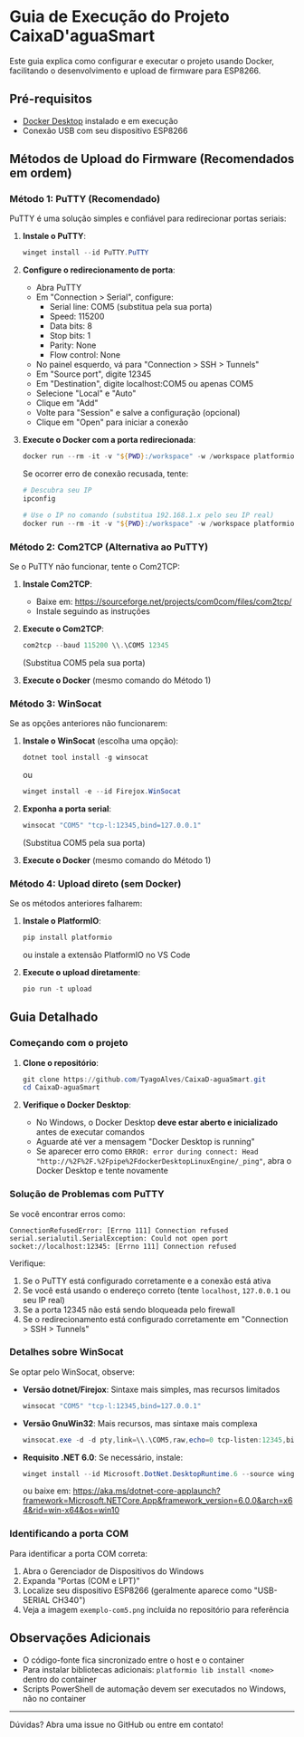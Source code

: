 # Guia de Execução do Projeto CaixaD'aguaSmart

Este guia explica como configurar e executar o projeto usando Docker, facilitando o desenvolvimento e upload de firmware para ESP8266.

## Pré-requisitos

- [Docker Desktop](https://www.docker.com/products/docker-desktop/) instalado e em execução
- Conexão USB com seu dispositivo ESP8266

## Métodos de Upload do Firmware (Recomendados em ordem)

### Método 1: PuTTY (Recomendado)

PuTTY é uma solução simples e confiável para redirecionar portas seriais:

1. **Instale o PuTTY**:
   ```powershell
   winget install --id PuTTY.PuTTY
   ```

2. **Configure o redirecionamento de porta**:
   - Abra PuTTY
   - Em "Connection > Serial", configure:
     - Serial line: COM5 (substitua pela sua porta)
     - Speed: 115200
     - Data bits: 8
     - Stop bits: 1
     - Parity: None
     - Flow control: None
   - No painel esquerdo, vá para "Connection > SSH > Tunnels"
   - Em "Source port", digite 12345
   - Em "Destination", digite localhost:COM5 ou apenas COM5
   - Selecione "Local" e "Auto"
   - Clique em "Add"
   - Volte para "Session" e salve a configuração (opcional)
   - Clique em "Open" para iniciar a conexão

3. **Execute o Docker com a porta redirecionada**:
   ```powershell
   docker run --rm -it -v "${PWD}:/workspace" -w /workspace platformio/platformio-core pio run -t upload --upload-port=socket://localhost:12345
   ```

   Se ocorrer erro de conexão recusada, tente:
   ```powershell
   # Descubra seu IP
   ipconfig
   
   # Use o IP no comando (substitua 192.168.1.x pelo seu IP real)
   docker run --rm -it -v "${PWD}:/workspace" -w /workspace platformio/platformio-core pio run -t upload --upload-port=socket://192.168.1.x:12345
   ```

### Método 2: Com2TCP (Alternativa ao PuTTY)

Se o PuTTY não funcionar, tente o Com2TCP:

1. **Instale Com2TCP**:
   - Baixe em: https://sourceforge.net/projects/com0com/files/com2tcp/
   - Instale seguindo as instruções

2. **Execute o Com2TCP**:
   ```powershell
   com2tcp --baud 115200 \\.\COM5 12345
   ```
   (Substitua COM5 pela sua porta)

3. **Execute o Docker** (mesmo comando do Método 1)

### Método 3: WinSocat

Se as opções anteriores não funcionarem:

1. **Instale o WinSocat** (escolha uma opção):
   ```powershell
   dotnet tool install -g winsocat
   ```
   ou
   ```powershell
   winget install -e --id Firejox.WinSocat
   ```

2. **Exponha a porta serial**:
   ```powershell
   winsocat "COM5" "tcp-l:12345,bind=127.0.0.1"
   ```
   (Substitua COM5 pela sua porta)

3. **Execute o Docker** (mesmo comando do Método 1)

### Método 4: Upload direto (sem Docker)

Se os métodos anteriores falharem:

1. **Instale o PlatformIO**:
   ```powershell
   pip install platformio
   ```
   ou instale a extensão PlatformIO no VS Code

2. **Execute o upload diretamente**:
   ```powershell
   pio run -t upload
   ```

## Guia Detalhado

### Começando com o projeto

1. **Clone o repositório**:
   ```powershell
   git clone https://github.com/TyagoAlves/CaixaD-aguaSmart.git
   cd CaixaD-aguaSmart
   ```

2. **Verifique o Docker Desktop**:
   - No Windows, o Docker Desktop **deve estar aberto e inicializado** antes de executar comandos
   - Aguarde até ver a mensagem "Docker Desktop is running"
   - Se aparecer erro como `ERROR: error during connect: Head "http://%2F%2F.%2Fpipe%2FdockerDesktopLinuxEngine/_ping"`, abra o Docker Desktop e tente novamente

### Solução de Problemas com PuTTY

Se você encontrar erros como:
```
ConnectionRefusedError: [Errno 111] Connection refused
serial.serialutil.SerialException: Could not open port socket://localhost:12345: [Errno 111] Connection refused
```

Verifique:
1. Se o PuTTY está configurado corretamente e a conexão está ativa
2. Se você está usando o endereço correto (tente `localhost`, `127.0.0.1` ou seu IP real)
3. Se a porta 12345 não está sendo bloqueada pelo firewall
4. Se o redirecionamento está configurado corretamente em "Connection > SSH > Tunnels"

### Detalhes sobre WinSocat

Se optar pelo WinSocat, observe:

- **Versão dotnet/Firejox**: Sintaxe mais simples, mas recursos limitados
  ```powershell
  winsocat "COM5" "tcp-l:12345,bind=127.0.0.1"
  ```

- **Versão GnuWin32**: Mais recursos, mas sintaxe mais complexa
  ```powershell
  winsocat.exe -d -d pty,link=\\.\COM5,raw,echo=0 tcp-listen:12345,bind=127.0.0.1
  ```

- **Requisito .NET 6.0**: Se necessário, instale:
  ```powershell
  winget install --id Microsoft.DotNet.DesktopRuntime.6 --source winget
  ```
  ou baixe em: https://aka.ms/dotnet-core-applaunch?framework=Microsoft.NETCore.App&framework_version=6.0.0&arch=x64&rid=win-x64&os=win10

### Identificando a porta COM

Para identificar a porta COM correta:
1. Abra o Gerenciador de Dispositivos do Windows
2. Expanda "Portas (COM e LPT)"
3. Localize seu dispositivo ESP8266 (geralmente aparece como "USB-SERIAL CH340")
4. Veja a imagem `exemplo-com5.png` incluída no repositório para referência

## Observações Adicionais

- O código-fonte fica sincronizado entre o host e o container
- Para instalar bibliotecas adicionais: `platformio lib install <nome>` dentro do container
- Scripts PowerShell de automação devem ser executados no Windows, não no container

---

Dúvidas? Abra uma issue no GitHub ou entre em contato!